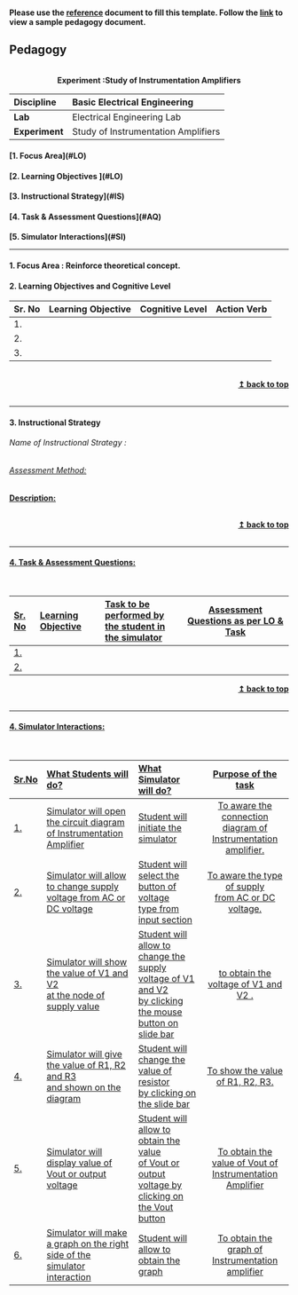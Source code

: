 #### Please use the [reference](https://github.com/virtual-labs/ph3-exp-dev-process/blob/main/pedagogy/README.org) document to fill this template.  Follow the [link](https://github.com/virtual-labs/ph3-exp-dev-process/tree/main/sample/pedagogy) to view a sample pedagogy document.

## Pedagogy
<p align="center">


<br>
<b> Experiment :Study of Instrumentation Amplifiers <a name="top"></a> <br>
</p>

<b>Discipline | Basic Electrical Engineering  <b> 
:--|:--|
<b> Lab | Electrical Engineering Lab<b> 
<b> Experiment|  Study of Instrumentation Amplifiers   <b> 


<h4> [1. Focus Area](#LO)
<h4> [2. Learning Objectives ](#LO)
<h4> [3. Instructional Strategy](#IS)
<h4> [4. Task & Assessment Questions](#AQ)
<h4> [5. Simulator Interactions](#SI)
<hr>

<a name="LO"></a>
#### 1. Focus Area : Reinforce theoretical concept.

#### 2. Learning Objectives and Cognitive Level


Sr. No |	Learning Objective	| Cognitive Level | Action Verb
:--|:--|:--|:-:
1.|   <br>   |    |   
2.|   <br>   |    |   
3.|   <br>   |    |   

<br/>
<div align="right">
    <b><a href="#top">↥ back to top</a></b>
</div>
<br/>
<hr>

<a name="IS"></a>
#### 3. Instructional Strategy
###### Name of Instructional Strategy  :    <u>   
###### Assessment Method:   

<u> <b>Description: </b>    </u>
<br>
    

<br/>
<div align="right">
    <b><a href="#top">↥ back to top</a></b>
</div>
<br/>
<hr>

<a name="AQ"></a>
#### 4. Task & Assessment Questions:

  
<br>

Sr. No |	Learning Objective	| Task to be performed by <br> the student  in the simulator | Assessment Questions as per LO & Task
:--|:--|:--|:-:
1.|   <br>  |   <br>  | <br> 
2.|   <br>  |   <br>  | <br> 


<div align="right">
    <b><a href="#top">↥ back to top</a></b>
</div>
<br/>
<hr>

<a name="SI"></a>

#### 4. Simulator Interactions:
<br>

Sr.No | What Students will do? |	What Simulator will do?	| Purpose of the task
:--|:--|:--|:--:
1.|  Simulator will open the circuit diagram<br>of Instrumentation Amplifier | Student will initiate the simulator| To aware the connection diagram of <br> Instrumentation amplifier.    
2.|Simulator will allow to change supply voltage from AC or DC voltage| Student will select the button of voltage<br> type from input section |To aware the type of supply <br>from AC or DC voltage.
3.|Simulator will show the value of V1 and V2 <br>at the node of supply value |Student will allow to change the supply voltage of V1 and V2 <br>by clicking the mouse button on slide bar |to obtain the voltage of V1 and V2 .
4.|Simulator will give the value of R1, R2 and R3<br> and shown on the diagram| Student will change the value of resistor<br>by clicking on the slide bar|To show the value of R1, R2, R3.
5.|Simulator will display value of Vout or output voltage|Student will allow to obtain the value <br>of Vout or output voltage by clicking on the Vout button|To obtain the value of Vout of Instrumentation Amplifier
6.|Simulator will make a graph on the right <br>side of the simulator interaction |Student will allow to obtain the graph | To obtain the graph of Instrumentation amplifier
